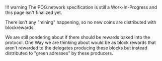 !!! warning
    The POG.network specification is still a Work-In-Progress and this page isn't finalized yet.

There isn't any "mining" happening, so no new coins are distributed with blockrewards.

We are still pondering about if there should be rewards baked into the protocol. One Way we are thinking about would be as block rewards that aren't rewarded to the delegates producing these blocks but instead distributed to "green adresses" by these producers. 